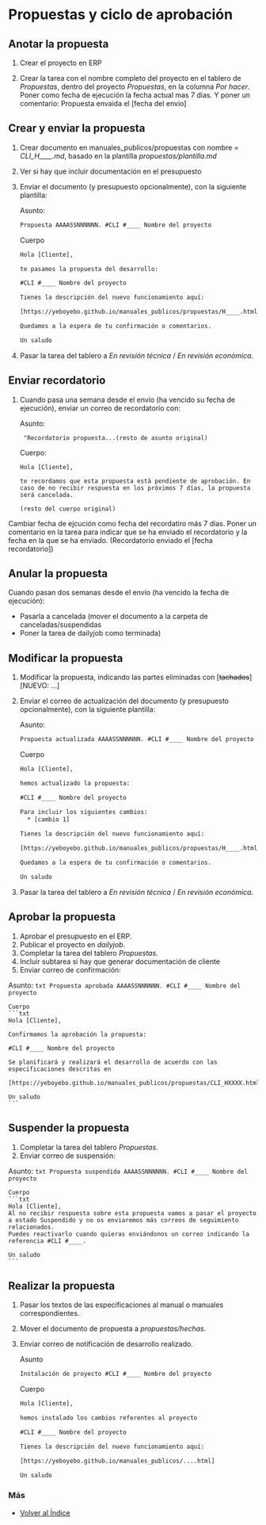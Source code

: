 # Propuestas y ciclo de aprobación

## Anotar la propuesta

1. Crear el proyecto en ERP

1. Crear la tarea con el nombre completo del proyecto en el tablero de *Propuestas*, dentro del proyecto *Propuestas*, en la columna *Por hacer*. Poner como fecha de ejecución la fecha actual mas 7 dias. Y poner un comentario: Propuesta envaida el [fecha del envio]

## Crear y enviar la propuesta

1. Crear documento en manuales_publicos/propuestas con nombre = *CLI_H____.md*, basado en la plantilla *propuestas/plantilla.md*

2. Ver si hay que incluir documentación en el presupuesto

3. Enviar el documento (y presupuesto opcionalmente), con la siguiente plantilla:

    Asunto:
    ```txt
    Propuesta AAAASSNNNNNN. #CLI #____ Nombre del proyecto
    ```

    Cuerpo
    ```txt
    Hola [Cliente],

    te pasamos la propuesta del desarrollo:

    #CLI #____ Nombre del proyecto

    Tienes la descripción del nuevo funcionamiento aquí:

    [https://yeboyebo.github.io/manuales_publicos/propuestas/H____.html]

    Quedamos a la espera de tu confirmación o comentarios.

    Un saludo
    ```

4. Pasar la tarea del tablero a *En revisión técnica* / *En revisión económica*.

## Enviar recordatorio

1. Cuando pasa una semana desde el envío (ha vencido su fecha de ejecución), enviar un correo de recordatorio con:

    Asunto:
    ```
     "Recordatorio propuesta...(resto de asunto original)
    ```

    Cuerpo:
    ```
    Hola [Cliente],
    
    te recordamos que esta propuesta está pendiente de aprobación. En caso de no recibir respuesta en los próximos 7 días, la propuesta será cancelada. 

    (resto del cuerpo original)

Cambiar fecha de ejcución como fecha del recordatiro más 7 días.
Poner un comentario en la tarea para indicar que se ha enviado el recordatorio y la fecha en la que se ha enviado. (Recordatorio enviado el [fecha recordatorio])

## Anular la propuesta

Cuando pasan dos semanas desde el envío (ha vencido la fecha de ejecución):
- Pasarla a cancelada (mover el documento a la carpeta de canceladas/suspendidas
- Poner la tarea de dailyjob como terminada)


## Modificar la propuesta

1. Modificar la propuesta, indicando las partes eliminadas con [~~tachados~~][NUEVO: ...]

2. Enviar el correo de actualización del documento (y presupuesto opcionalmente), con la siguiente plantilla:

    Asunto:
    ```txt
    Propuesta actualizada AAAASSNNNNNN. #CLI #____ Nombre del proyecto
    ```

    Cuerpo
    ```txt
    Hola [Cliente],

    hemos actualizado la propuesta:

    #CLI #____ Nombre del proyecto

    Para incluir los siguientes cambios:
      * [cambio 1]
  
    Tienes la descripción del nuevo funcionamiento aquí:

    [https://yeboyebo.github.io/manuales_publicos/propuestas/H____.html]

    Quedamos a la espera de tu confirmación o comentarios.

    Un saludo
    ```

1. Pasar la tarea del tablero a *En revisión técnica* / *En revisión económica*.

## Aprobar la propuesta

1. Aprobar el presupuesto en el ERP.
1. Publicar el proyecto en *dailyjob*.
1. Completar la tarea del tablero *Propuestas*.
1. Incluir subtarea si hay que generar documentación de cliente
1. Enviar correo de confirmación:

 Asunto:
    ```txt
    Propuesta aprobada AAAASSNNNNNN. #CLI #____ Nombre del proyecto
    ```

    Cuerpo
    ```txt
    Hola [Cliente],

    Confirmamos la aprobación la propuesta:

    #CLI #____ Nombre del proyecto
  
    Se planificará y realizará el desarrollo de acuerdo con las especificaciones descritas en

    [https://yeboyebo.github.io/manuales_publicos/propuestas/CLI_HXXXX.html]

    Un saludo
    ```

## Suspender la propuesta

1. Completar la tarea del tablero *Propuestas*.
1. Enviar correo de suspensión:

Asunto:
    ```txt
    Propuesta suspendida AAAASSNNNNNN. #CLI #____ Nombre del proyecto
    ```

    Cuerpo
    ```txt
    Hola [Cliente],
    Al no recibir respuesta sobre esta propuesta vamos a pasar el proyecto a estado Suspendido y no os enviaremos más correos de seguimiento relacionados.
    Puedes reactivarlo cuando quieras enviándonos un correo indicando la referencia #CLI #____.
    
    Un saludo
    ```

## Realizar la propuesta

1. Pasar los textos de las especificaciones al manual o manuales correspondientes.
1. Mover el documento de propuesta a *propuestas/hechas*.
1. Enviar correo de notificación de desarrollo realizado.

    Asunto
  
    ```txt
    Instalación de proyecto #CLI #____ Nombre del proyecto
    ```

    Cuerpo
    ```txt
    Hola [Cliente],

    hemos instalado los cambios referentes al proyecto

    #CLI #____ Nombre del proyecto

    Tienes la descripción del nuevo funcionamiento aquí:

    [https://yeboyebo.github.io/manuales_publicos/....html]

    Un saludo
    ```

### Más

  * [Volver al Índice](./index.md)

